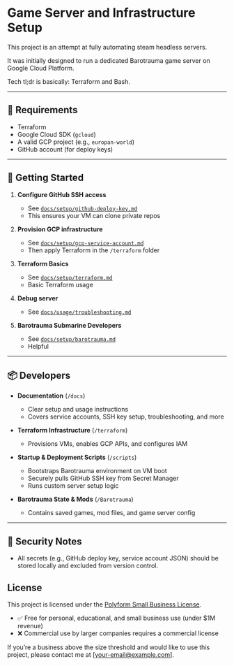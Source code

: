 # Game Server and Infrastructure Setup

This project is an attempt at fully automating steam headless servers.

It was initially designed to run a dedicated Barotrauma game server on Google Cloud Platform.

Tech tl;dr is basically: Terraform and Bash.

---

## 🧰 Requirements
- Terraform
- Google Cloud SDK (`gcloud`)
- A valid GCP project (e.g., `europan-world`)
- GitHub account (for deploy keys)

---

## 🚀 Getting Started

1. **Configure GitHub SSH access**
    - See [`docs/setup/github-deploy-key.md`](./docs/setup/github-deploy-key.md)
    - This ensures your VM can clone private repos

2. **Provision GCP infrastructure**
    - See [`docs/setup/gcp-service-account.md`](./docs/setup/gcp-service-account.md)
    - Then apply Terraform in the `/terraform` folder

3. **Terraform Basics**
    - See [`docs/setup/terraform.md`](./docs/setup/gcp-service-account.md)
    - Basic Terraform usage

4. **Debug server**
    - See [`docs/usage/troubleshooting.md`](./docs/usage/troubleshooting.md)

5. **Barotrauma Submarine Developers**
    - See [`docs/setup/barotrauma.md`](./docs/setup/gcp-service-account.md)
    - Helpful 

---

## 📦 Developers

- **Documentation** (`/docs`)
    - Clear setup and usage instructions
    - Covers service accounts, SSH key setup, troubleshooting, and more

- **Terraform Infrastructure** (`/terraform`)
    - Provisions VMs, enables GCP APIs, and configures IAM

- **Startup & Deployment Scripts** (`/scripts`)
    - Bootstraps Barotrauma environment on VM boot
    - Securely pulls GitHub SSH key from Secret Manager
    - Runs custom server setup logic

- **Barotrauma State & Mods** (`/Barotrauma`)
    - Contains saved games, mod files, and game server config

---

## 🔐 Security Notes
- All secrets (e.g., GitHub deploy key, service account JSON) should be stored locally and excluded from version control.

## License

This project is licensed under the [Polyform Small Business License](https://polyformproject.org/licenses/small-business/1.0.0/).

- ✅ Free for personal, educational, and small business use (under $1M revenue)
- ❌ Commercial use by larger companies requires a commercial license

If you’re a business above the size threshold and would like to use this project, please contact me at [your-email@example.com].
